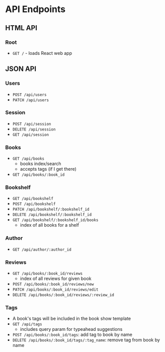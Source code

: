# API Endpoints

## HTML API

### Root

- `GET /` - loads React web app

## JSON API

### Users

- `POST /api/users`
- `PATCH /api/users`

### Session

- `POST /api/session`
- `DELETE /api/session`
- `GET /api/session`

### Books

- `GET /api/books`
  - books index/search
  - accepts tags (if I get there)
- `GET /api/books/:book_id`

### Bookshelf

- `GET /api/bookshelf`
- `POST /api/bookshelf`
- `PATCH /api/bookshelf/:bookshelf_id`
- `DELETE /api/bookshelf/:bookshelf_id`
- `GET /api/bookshelf/:bookshelf_id/books`
  - index of all books for a shelf

### Author

- `GET /api/author/:author_id`

### Reviews

- `GET /api/books/:book_id/reviews`
  - index of all reviews for given book
- `POST /api/books/:book_id/reviews/new`
- `PATCH /api/books/:book_id/reviews/edit`
- `DELETE /api/books/:book_id/reviews/:review_id`

### Tags

- A book's tags will be included in the book show template
- `GET /api/tags`
  - includes query param for typeahead suggestions
- `POST /api/books/:book_id/tags`: add tag to book by name
- `DELETE /api/books/:book_id/tags/:tag_name`: remove tag from book by
  name
